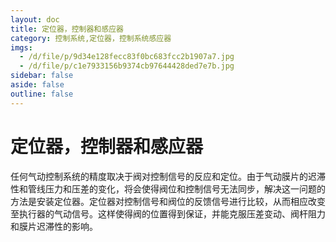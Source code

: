 ```yaml
---
layout: doc
title: 定位器，控制器和感应器
category: 控制系统,定位器，控制系统感应器
imgs:
  - /d/file/p/9d34e128fecc83f0bc683fcc2b1907a7.jpg
  - /d/file/p/c1e7933156b9374cb97644428ded7e7b.jpg
sidebar: false
aside: false
outline: false
---
```


# 定位器，控制器和感应器

任何气动控制系统的精度取决于阀对控制信号的反应和定位。由于气动膜片的迟滞性和管线压力和压差的变化，将会使得阀位和控制信号无法同步，解决这一问题的方法是安装定位器。定位器对控制信号和阀位的反馈信号进行比较，从而相应改变至执行器的气动信号。这样使得阀的位置得到保证，并能克服压差变动、阀杆阻力和膜片迟滞性的影响。

<AllProducts category="控制系统,定位器，控制系统感应器" />
